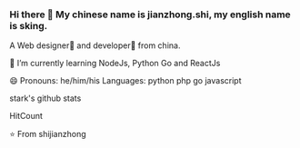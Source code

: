 ### Hi there 👋  My chinese name is jianzhong.shi, my english name is sking.
A Web designer🌈 and developer🎯 from china.

🌱 I’m currently learning NodeJs, Python Go and ReactJs

😄 Pronouns: he/him/his
Languages:
python php go javascript

stark's github stats

HitCount

⭐️ From shijianzhong
<!--
**shijianzhong/shijianzhong** is a ✨ _special_ ✨ repository because its `README.md` (this file) appears on your GitHub profile.

Here are some ideas to get you started:

- 🔭 I’m currently working on ...
- 🌱 I’m currently learning ...
- 👯 I’m looking to collaborate on ...
- 🤔 I’m looking for help with ...
- 💬 Ask me about ...
- 📫 How to reach me: ...
- 😄 Pronouns: ...
- ⚡ Fun fact: ...
-->
